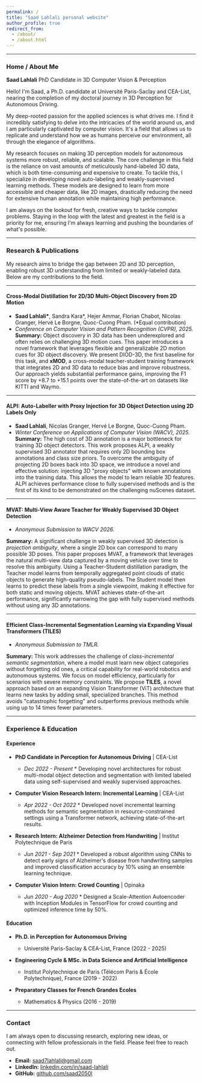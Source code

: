 ```yaml
---
permalink: /
title: "Saad Lahlali personal website"
author_profile: true
redirect_from: 
  - /about/
  - /about.html
---
```


-----
### **Home / About Me**

**Saad Lahlali**
PhD Candidate in 3D Computer Vision & Perception

Hello\! I'm Saad, a Ph.D. candidate at Université Paris-Saclay and CEA-List, nearing the completion of my doctoral journey in 3D Perception for Autonomous Driving.

My deep-rooted passion for the applied sciences is what drives me. I find it incredibly satisfying to delve into the intricacies of the world around us, and I am particularly captivated by computer vision. It's a field that allows us to replicate and understand how we as humans perceive our environment, all through the elegance of algorithms.

My research focuses on making 3D perception models for autonomous systems more robust, reliable, and scalable. The core challenge in this field is the reliance on vast amounts of meticulously hand-labeled 3D data, which is both time-consuming and expensive to create. To tackle this, I specialize in developing novel auto-labeling and weakly-supervised learning methods. These models are designed to learn from more accessible and cheaper data, like 2D images, drastically reducing the need for extensive human annotation while maintaining high performance.

I am always on the lookout for fresh, creative ways to tackle complex problems. Staying in the loop with the latest and greatest in the field is a priority for me, ensuring I'm always learning and pushing the boundaries of what's possible.

-----

### **Research & Publications**

My research aims to bridge the gap between 2D and 3D perception, enabling robust 3D understanding from limited or weakly-labeled data. Below are my contributions to the field.

-----

#### **Cross-Modal Distillation for 2D/3D Multi-Object Discovery from 2D Motion**

  * **Saad Lahlali\***, Sandra Kara\*, Hejer Ammar, Florian Chabot, Nicolas Granger, Hervé Le Borgne, Quoc-Cuong Pham. (\*Equal contribution)
  * *Conference on Computer Vision and Pattern Recognition (CVPR), 2025.* **Summary:** Object discovery in 3D data has been underexplored and often relies on challenging 3D motion cues. This paper introduces a novel framework that leverages flexible and generalizable 2D motion cues for 3D object discovery. We present DIOD-3D, the first baseline for this task, and **xMOD**, a cross-modal teacher-student training framework that integrates 2D and 3D data to reduce bias and improve robustness. Our approach yields substantial performance gains, improving the F1 score by +8.7 to +15.1 points over the state-of-the-art on datasets like KITTI and Waymo.

-----

#### **ALPI: Auto-Labeller with Proxy Injection for 3D Object Detection using 2D Labels Only**

  * **Saad Lahlali**, Nicolas Granger, Hervé Le Borgne, Quoc-Cuong Pham.
  * *Winter Conference on Applications of Computer Vision (WACV), 2025.* **Summary:** The high cost of 3D annotation is a major bottleneck for training 3D object detectors. This work proposes ALPI, a weakly supervised 3D annotator that requires only 2D bounding box annotations and class size priors. To overcome the ambiguity of projecting 2D boxes back into 3D space, we introduce a novel and effective solution: injecting 3D "proxy objects" with known annotations into the training data. This allows the model to learn reliable 3D features. ALPI achieves performance close to fully supervised methods and is the first of its kind to be demonstrated on the challenging nuScenes dataset.

-----

#### **MVAT: Multi-View Aware Teacher for Weakly Supervised 3D Object Detection**

  * *Anonymous Submission to WACV 2026.*

**Summary:** A significant challenge in weakly supervised 3D detection is *projection ambiguity*, where a single 2D box can correspond to many possible 3D poses. This paper proposes MVAT, a framework that leverages the natural multi-view data captured by a moving vehicle over time to resolve this ambiguity. Using a Teacher-Student distillation paradigm, the Teacher model learns from temporally aggregated point clouds of static objects to generate high-quality pseudo-labels. The Student model then learns to predict these labels from a single viewpoint, making it effective for both static and moving objects. MVAT achieves state-of-the-art performance, significantly narrowing the gap with fully supervised methods without using any 3D annotations.

-----

#### **Efficient Class-Incremental Segmentation Learning via Expanding Visual Transformers (TILES)**

  * *Anonymous Submission to TMLR.*

**Summary:** This work addresses the challenge of *class-incremental semantic segmentation*, where a model must learn new object categories without forgetting old ones, a critical capability for real-world robotics and autonomous systems. We focus on model efficiency, particularly for scenarios with severe memory constraints. We propose **TILES**, a novel approach based on an expanding Vision Transformer (ViT) architecture that learns new tasks by adding small, specialized branches. This method avoids "catastrophic forgetting" and outperforms previous methods while using up to 14 times fewer parameters.

-----

### **Experience & Education**

#### **Experience**

  * **PhD Candidate in Perception for Autonomous Driving** | CEA-List

      * *Dec 2022 - Present* * Developing novel architectures for robust multi-modal object detection and segmentation with limited labeled data using self-supervised and weakly supervised approaches. 

  * **Computer Vision Research Intern: Incremental Learning** | CEA-List

      * *Apr 2022 - Oct 2022* * Developed novel incremental learning methods for semantic segmentation in resource-constrained settings using a Transformer network, achieving state-of-the-art results. 

  * **Research Intern: Alzheimer Detection from Handwriting** | Institut Polytechnique de Paris

      * *Jun 2021 - Sep 2021* * Developed a robust algorithm using CNNs to detect early signs of Alzheimer's disease from handwriting samples and improved classification accuracy by 10% using an ensemble learning technique. 

  * **Computer Vision Intern: Crowd Counting** | Opinaka

      * *Jun 2020 - Aug 2020* * Designed a Scale-Attention Autoencoder with Inception Modules in TensorFlow for crowd counting and optimized inference time by 50%. 

#### **Education**

  * **Ph.D. in Perception for Autonomous Driving**

      * Université Paris-Saclay & CEA-List, France (2022 - 2025) 

  * **Engineering Cycle & MSc. in Data Science and Artificial Intelligence**

      * Institut Polytechnique de Paris (Télécom Paris & École Polytechnique), France (2019 - 2022) 

  * **Preparatory Classes for French Grandes Ecoles**

      * Mathematics & Physics (2016 - 2019) 

-----

### **Contact**

I am always open to discussing research, exploring new ideas, or connecting with fellow professionals in the field. Please feel free to reach out.

  * **Email:** [saad7lahlali@gmail.com](mailto:saad7lahlali@gmail.com) 
  * **LinkedIn:** [linkedin.com/in/saad-lahlali](https://www.google.com/search?q=https://www.linkedin.com/in/saad-lahlali) 
  * **GitHub:** [github.com/saad2050l](https://www.google.com/search?q=https://github.com/saad2050l) 